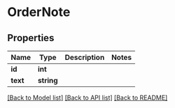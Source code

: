 # OrderNote

## Properties
Name | Type | Description | Notes
------------ | ------------- | ------------- | -------------
**id** | **int** |  | 
**text** | **string** |  | 

[[Back to Model list]](../README.md#documentation-for-models) [[Back to API list]](../README.md#documentation-for-api-endpoints) [[Back to README]](../README.md)


